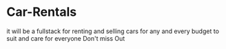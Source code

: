 # Car-Rentals
it will be a fullstack for renting and selling cars for any and every budget to suit and care for everyone Don't miss Out 
